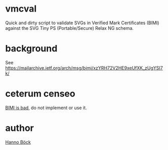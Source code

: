 # vmcval

Quick and dirty script to validate SVGs in Verified Mark Certificates (BIMI) against the
SVG Tiny PS (Portable/Secure) Relax NG schema.

# background

See https://mailarchive.ietf.org/arch/msg/bimi/xzYRH72V2HE9xeUfXK_zUgYSI7k/

# ceterum censeo

[BIMI is bad](https://nobimi.secvuln.info/), do not implement or use it.

# author

[Hanno Böck](https://itsec.hboeck.de/)
